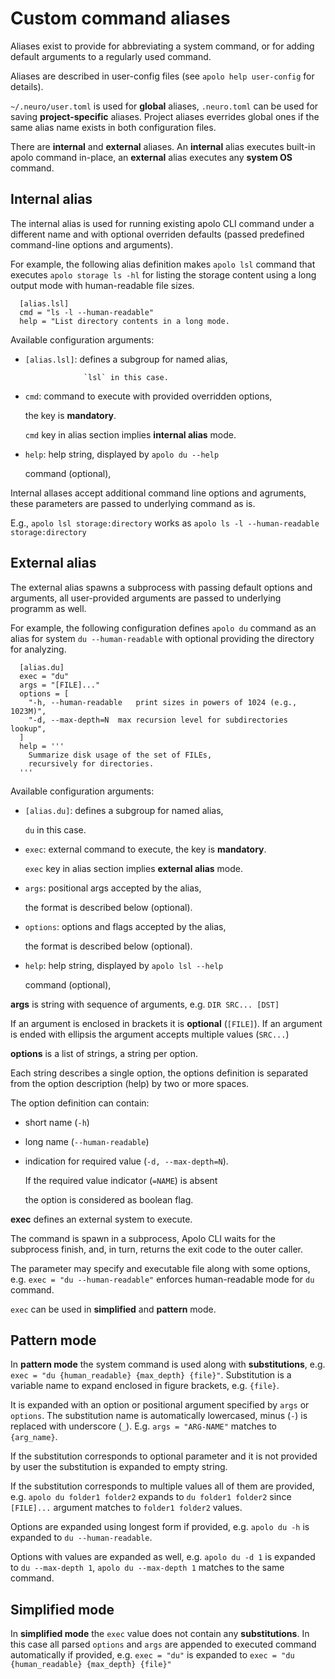 # Custom command aliases

Aliases exist to provide for abbreviating a system command, or for adding default arguments to a regularly used command.

Aliases are described in user-config files \(see `apolo help user-config` for details\).

`~/.neuro/user.toml` is used for **global** aliases, `.neuro.toml` can be used for saving **project-specific** aliases. Project aliases everrides global ones if the same alias name exists in both configuration files.

There are **internal** and **external** aliases. An **internal** alias executes built-in apolo command in-place, an  **external** alias executes any **system OS** command.

## Internal alias

The internal alias is used for running existing apolo CLI command under a different name and with optional overriden defaults \(passed predefined command-line options and arguments\).

For example, the following alias definition makes `apolo lsl` command that executes `apolo storage ls -hl` for listing the storage content using a long output mode with human-readable file sizes.

```text
  [alias.lsl]
  cmd = "ls -l --human-readable"
  help = "List directory contents in a long mode.
```

Available configuration arguments:

* `[alias.lsl]`: defines a subgroup for named alias,

  ```text
               `lsl` in this case.
  ```

* `cmd`: command to execute with provided overridden options,

  the key is **mandatory**.

  `cmd` key in alias section implies **internal alias** mode.

* `help`: help string, displayed by `apolo du --help`

  command \(optional\),

Internal allases accept additional command line options and agruments, these parameters are passed to underlying command as is.

E.g., `apolo lsl storage:directory` works as `apolo ls -l --human-readable storage:directory`

## External alias

The external alias spawns a subprocess with passing default options and arguments, all user-provided arguments are passed to underlying programm as well.

For example, the following configuration defines `apolo du` command as an alias for system `du --human-readable` with optional providing the directory for analyzing.

```text
  [alias.du]
  exec = "du"
  args = "[FILE]..."
  options = [
    "-h, --human-readable   print sizes in powers of 1024 (e.g., 1023M)",
    "-d, --max-depth=N  max recursion level for subdirectories lookup",
  ]
  help = '''
    Summarize disk usage of the set of FILEs,
    recursively for directories.
  '''
```

Available configuration arguments:

* `[alias.du]`: defines a subgroup for named alias,

  `du` in this case.

* `exec`: external command to execute, the key is **mandatory**.

  `exec` key in alias section implies **external alias** mode.

* `args`: positional args accepted by the alias,

  the format is described below \(optional\).

* `options`: options and flags accepted by the alias,

  the format is described below \(optional\).

* `help`: help string, displayed by `apolo lsl --help`

  command \(optional\),

**args** is string with sequence of arguments, e.g. `DIR SRC... [DST]`

If an argument is enclosed in brackets it is **optional** \(`[FILE]`\). If an argument is ended with ellipsis the argument accepts multiple values \(`SRC...`\)

**options** is a list of strings, a string per option.

Each string describes a single option, the options definition is separated from the option description \(help\) by two or more spaces.

The option definition can contain:

* short name \(`-h`\)
* long name \(`--human-readable`\)
* indication for required value \(`-d, --max-depth=N`\).

  If the required value indicator \(`=NAME`\) is absent

  the option is considered as boolean flag.

**exec** defines an external system to execute.

The command is spawn in a subprocess, Apolo CLI waits for the subprocess finish, and, in turn, returns the exit code to the outer caller.

The parameter may specify and executable file along with some options, e.g. `exec = "du --human-readable"` enforces human-readable mode for `du` command.

`exec` can be used in **simplified** and **pattern** mode.

## Pattern mode

In **pattern mode** the system command is used along with **substitutions**, e.g. `exec = "du {human_readable} {max_depth} {file}"`. Substitution is a variable name to expand enclosed in figure brackets, e.g. `{file}`.

It is expanded with an option or positional argument specified by `args` or `options`. The substitution name is automatically lowercased, minus \(`-`\) is replaced with underscore \(`_`\). E.g. `args = "ARG-NAME"` matches to `{arg_name}`.

If the substitution corresponds to optional parameter and it is not provided by user the substitution is expanded to empty string.

If the substitution corresponds to multiple values all of them are provided, e.g. `apolo du folder1 folder2` expands to `du folder1 folder2` since `[FILE]...` argument matches to `folder1 folder2` values.

Options are expanded using longest form if provided, e.g. `apolo du -h` is expanded to `du --human-readable`.

Options with values are expanded as well, e.g. `apolo du -d 1` is expanded to `du --max-depth 1`, `apolo du --max-depth 1` matches to the same command.

## Simplified mode

In **simplified mode** the `exec` value does not contain any **substitutions**. In this case all parsed `options` and `args` are appended to executed command automatically if provided, e.g. `exec = "du"` is expanded to `exec = "du {human_readable} {max_depth} {file}"`

